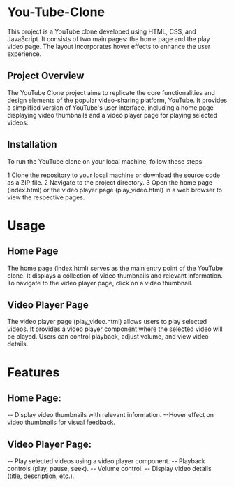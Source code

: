 # You-Tube-Clone
This project is a YouTube clone developed using HTML, CSS, and JavaScript. It consists of two main pages: the home page and the play video page. The layout incorporates hover effects to enhance the user experience.

## Project Overview

The YouTube Clone project aims to replicate the core functionalities and design elements of the popular video-sharing platform, YouTube. It provides a simplified version of YouTube's user interface, including a home page displaying video thumbnails and a video player page for playing selected videos.

## Installation

To run the YouTube clone on your local machine, follow these steps:

1 Clone the repository to your local machine or download the source code as a ZIP file.
2 Navigate to the project directory.
3 Open the home page (index.html) or the video player page (play_video.html) in a web browser to view the respective pages.

# Usage
## Home Page
The home page (index.html) serves as the main entry point of the YouTube clone. It displays a collection of video thumbnails and relevant information. To navigate to the video player page, click on a video thumbnail.
## Video Player Page
The video player page (play_video.html) allows users to play selected videos. It provides a video player component where the selected video will be played. Users can control playback, adjust volume, and view video details.

# Features

## Home Page:
-- Display video thumbnails with relevant information.
--Hover effect on video thumbnails for visual feedback.

## Video Player Page:
-- Play selected videos using a video player component.
-- Playback controls (play, pause, seek).
-- Volume control.
-- Display video details (title, description, etc.).
